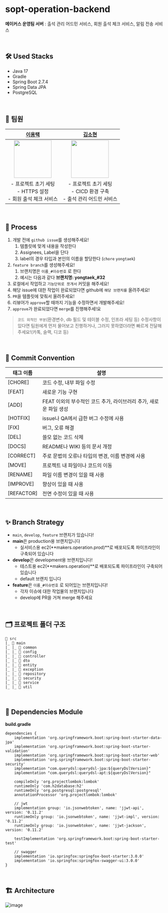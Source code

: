 # sopt-operation-backend
**메이커스 운영팀 서버** : 출석 관리 어드민 서비스, 회원 출석 체크 서비스, 알림 전송 서비스

<br/>

## 🛠 Used Stacks

- Java 17
- Gradle
- Spring Boot 2.7.4
- Spring Data JPA
- PostgreSQL

<br/>

## 👥 팀원

| [이용택](https://github.com/dragontaek-lee)| [김소현](https://github.com/thguss)|
|:-----:|:------:|
| <img width="120" height="120" src="https://user-images.githubusercontent.com/55437339/236619788-8e1ec0be-9158-452c-88b9-fe18e227586c.png"> | <img width="120" height="120" src="https://user-images.githubusercontent.com/55437339/236619930-7cad7853-1eb8-45a7-88f7-8ca196124b42.png"> |
|- 프로젝트 초기 세팅 <br/> - HTTPS 설정<br/> - 회원 출석 체크 서비스|- 프로젝트 초기 세팅<br/> - CICD 환경 구축<br/> - 출석 관리 어드민 서비스|


<br/>

## 📏 Process
1. 개발 전에 `github issue`를 생성해주세요!
    1. 템플릿에 맞게 내용을 작성한다
    2. Assignees, Label을 단다
    3. label의 경우 타입과 본인의 이름을 할당한다 (`chore` `yongtaek`)
2. `feature branch`를 생성해주세요!
    1. 브랜치명은 `이름_#이슈번호` 로 한다
    2. 예시는 다음과 같다 **브랜치명: yongtaek_#32**
3. 로컬에서 작업하고 `기능단위로 쪼개서` 커밋을 해주세요!
4. 해당 issue에 대한 작업이 완료되었다면 github에 `해당 브랜치를` 올려주세요!
5. `PR`을 템플릿에 맞춰서 올려주세요!
6. 리뷰어가 `approve`할 때까지 기능을 수정하면서 개발해주세요!
7. `approve`가 완료되었다면 `merge`를 진행해주세!요

> `코드 외적인 부분`(환경변수, db 필드 및 테이블 수정, 인프라 세팅 등) 수정사항이 있다면 팀원에게 먼저 물어보고 진행하거나, 그러지 못하였더라면 빠르게 전달해주세요!(카톡, 슬랙, 디코 등)
>


<br/>

## 🌴 Commit Convention
| 태그 이름 | 설명 |
| --- | --- |
| [CHORE] | 코드 수정, 내부 파일 수정 |
| [FEAT] | 새로운 기능 구현 |
| [ADD] | FEAT 이외의 부수적인 코드 추가, 라이브러리 추가, 새로운 파일 생성 |
| [HOTFIX] | issue나 QA에서 급한 버그 수정에 사용 |
| [FIX] | 버그, 오류 해결 |
| [DEL] | 쓸모 없는 코드 삭제 |
| [DOCS] | README나 WIKI 등의 문서 개정 |
| [CORRECT] | 주로 문법의 오류나 타입의 변경, 이름 변경에 사용 |
| [MOVE] | 프로젝트 내 파일이나 코드의 이동 |
| [RENAME] | 파일 이름 변경이 있을 때 사용 |
| [IMPROVE] | 향상이 있을 때 사용 |
| [REFACTOR] | 전면 수정이 있을 때 사용 |

<br/>

## ✨ Branch Strategy
- `main`, `develop`, `feature` 브랜치가 있습니다!
- **main**은 production용 브랜치입니다
    - 실서비스용 ec2(**makers.operation.prod)**로 배포되도록 파이프라인이 구축되어 있습니다
- **develop**은 development용 브랜치입니다!
    - 테스트용 ec2(**makers.operation)**로 배포되도록 파이프라인이 구축되어 있습니다
    - default 브랜치 입니다
- **feature**은 `이름_#이슈번호` 로 되어있는 브랜치입니다!
    - 각자 이슈에 대한 작업물의 브랜치입니다
    - develop에 PR을 거쳐 merge 해주세요

<br/>

## 🗂 프로젝트 폴더 구조

```
📁 src
|_ 📁 main
|_ |_ 📁 common
|_ |_ 📁 config
|_ |_ 📁 controller
|_ |_ 📁 dto
|_ |_ 📁 entity
|_ |_ 📁 exception
|_ |_ 📁 repository
|_ |_ 📁 security
|_ |_ 📁 service
|_ |_ 📁 util

```

<br/>

## 🌴 Dependencies Module
<b>build.gradle</b>
```
dependencies {
    implementation 'org.springframework.boot:spring-boot-starter-data-jpa'
    implementation 'org.springframework.boot:spring-boot-starter-validation'
    implementation 'org.springframework.boot:spring-boot-starter-web'
    implementation 'org.springframework.boot:spring-boot-starter-security'
    implementation "com.querydsl:querydsl-jpa:${queryDslVersion}"
    implementation "com.querydsl:querydsl-apt:${queryDslVersion}"

    compileOnly 'org.projectlombok:lombok'
    runtimeOnly 'com.h2database:h2'
    runtimeOnly 'org.postgresql:postgresql'
    annotationProcessor 'org.projectlombok:lombok'

    // jwt
    implementation group: 'io.jsonwebtoken', name: 'jjwt-api', version: '0.11.2'
    runtimeOnly group: 'io.jsonwebtoken', name: 'jjwt-impl', version: '0.11.2'
    runtimeOnly group: 'io.jsonwebtoken', name: 'jjwt-jackson', version: '0.11.2'

    testImplementation 'org.springframework.boot:spring-boot-starter-test'

    // swagger
    implementation 'io.springfox:springfox-boot-starter:3.0.0'
    implementation 'io.springfox:springfox-swagger-ui:3.0.0'
}

```

<br/>


## 🏗 Architecture
![image](https://user-images.githubusercontent.com/55437339/236621230-8d2dd581-c68d-44e9-bc0d-ea35dee08ebe.png)

